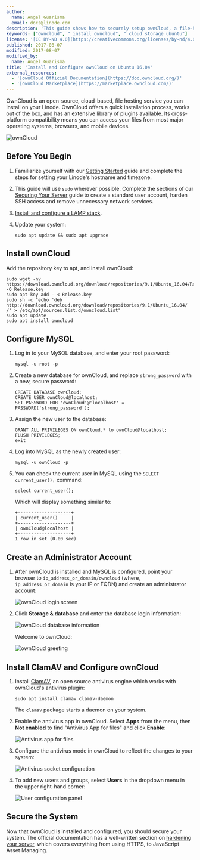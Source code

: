 ```yaml
---
author:
  name: Angel Guarisma
  email: docs@linode.com
description: 'This guide shows how to securely setup ownCloud, a file-hosting service that facilitates file sharing across multiple devices, on Ubuntu 16.04.'
keywords: ["owncloud", " install owncloud", " cloud storage ubuntu"]
license: '[CC BY-ND 4.0](https://creativecommons.org/licenses/by-nd/4.0)'
published: 2017-08-07
modified: 2017-08-07
modified_by:
  name: Angel Guarisma
title: 'Install and Configure ownCloud on Ubuntu 16.04'
external_resources:
  - '[ownCloud Official Documentation](https://doc.owncloud.org/)'
  - '[ownCloud Marketplace](https://marketplace.owncloud.com/)'
---
```



OwnCloud is an open-source, cloud-based, file hosting service you can install on your Linode. OwnCloud offers a quick installation process, works out of the box, and has an extensive library of plugins available. Its cross-platform compatibility means you can access your files from most major operating systems, browsers, and mobile devices.

![ownCloud](/content/assets/owncloud_ubuntu.jpg)

## Before You Begin

1.  Familiarize yourself with our [Getting Started](/content/getting-started) guide and complete the steps for setting your Linode's hostname and timezone.

2.  This guide will use `sudo` wherever possible. Complete the sections of our [Securing Your Server](/content/security/securing-your-server) guide to create a standard user account, harden SSH access and remove unnecessary network services.

3.  [Install and configure a LAMP stack](/content/web-servers/lamp/install-lamp-stack-on-ubuntu-16-04).

4.  Update your system:

        sudo apt update && sudo apt upgrade

## Install ownCloud

Add the repository key to apt, and install ownCloud:

    sudo wget -nv https://download.owncloud.org/download/repositories/9.1/Ubuntu_16.04/Release.key -O Release.key
    sudo apt-key add - < Release.key
    sudo sh -c "echo 'deb http://download.owncloud.org/download/repositories/9.1/Ubuntu_16.04/ /' > /etc/apt/sources.list.d/owncloud.list"
    sudo apt update
    sudo apt install owncloud

## Configure MySQL

1.  Log in to your MySQL database, and enter your root password:

        mysql -u root -p

2.  Create a new database for ownCloud, and replace `strong_password` with a new, secure password:

        CREATE DATABASE ownCloud;
        CREATE USER ownCloud@localhost;
        SET PASSWORD FOR 'ownCloud'@'localhost' = PASSWORD('strong_password');

3.  Assign the new user to the database:

        GRANT ALL PRIVILEGES ON ownCloud.* to ownCloud@localhost;
        FLUSH PRIVILEGES;
        exit

4.  Log into MySQL as the newly created user:

        mysql -u ownCloud -p

5.  You can check the current user in MySQL using the `SELECT current_user();` command:

        select current_user();

    Which will display something similar to:

        +--------------------+
        | current_user()     |
        +--------------------+
        | ownCloud@localhost |
        +--------------------+
        1 row in set (0.00 sec)

## Create an Administrator Account

1. After ownCloud is installed and MySQL is configured, point your browser to `ip_address_or_domain/owncloud` (where, `ip_address_or_domain` is your IP or FQDN) and create an administrator account:

    ![ownCloud login screen](/content/assets/ownCloud/login.png)

2.  Click **Storage & database** and enter the database login information:

    ![ownCloud database information](/content/assets/ownCloud/dbinfo.png)

    Welcome to ownCloud:

    ![ownCloud greeting](/content/assets/ownCloud/owncloud.png)

## Install ClamAV and Configure ownCloud

1.  Install [ClamAV](https://www.clamav.net/), an open source antivirus engine which works with ownCloud's antivirus plugin:

        sudo apt install clamav clamav-daemon

    The `clamav` package starts a daemon on your system.

2.  Enable the antivirus app in ownCloud. Select **Apps** from the menu, then **Not enabled** to find "Antivirus App for files" and click **Enable**:

    ![Antivirus app for files](/content/assets/ownCloud/antivirus.png)

3.  Configure the antivirus mode in ownCloud to reflect the changes to your system:

    ![Antivirus socket configuration](/content/assets/ownCloud/owncloud_socket.png)

4.  To add new users and groups, select **Users** in the dropdown menu in the upper right-hand corner:

    ![User configuration panel](/content/assets/ownCloud/owncloudusers.png)

## Secure the System

Now that ownCloud is installed and configured, you should secure your system. The official documentation has a well-written section on [hardening your server](https://doc.owncloud.org/server/9.0/admin_manual/configuration_server/harden_server.html), which covers everything from using HTTPS, to JavaScript Asset Managing.
